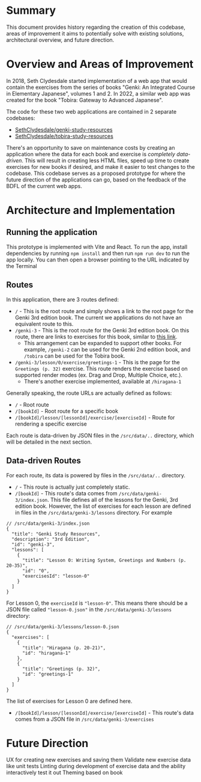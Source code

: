 # Summary

This document provides history regarding the creation of this codebase, areas of improvement it aims to potentially solve with existing solutions, architectural overview, and future direction.

# Overview and Areas of Improvement

In 2018, Seth Clydesdale started implementation of a web app that would contain the exercises from the series of books "Genki: An Integrated Course in Elementary Japanese", volumes 1 and 2. In 2022, a similar web app was created for the book "Tobira: Gateway to Advanced Japanese".

The code for these two web applications are contained in 2 separate codebases:

* [SethClydesdale/genki-study-resources](https://github.com/SethClydesdale/genki-study-resources)
* [SethClydesdale/tobira-study-resources](https://github.com/SethClydesdale/tobira-study-resources)

There's an opportunity to save on maintenance costs by creating an application where the data for each book and exercise is _completely data-driven_. This will result in creating less HTML files, speed up time to create exercises for new books if desired, and make it easier to test changes to the codebase. This codebase serves as a proposed prototype for where the future direction of the applications can go, based on the feedback of the BDFL of the current web apps.



# Architecture and Implementation

## Running the application

This prototype is implemented with Vite and React. To run the app, install dependencies by running `npm install` and then run `npm run dev` to run the app locally. You can then open a browser pointing to the URL indicated by the Terminal

## Routes

In this application, there are 3 routes defined:

* `/` - This is the root route and simply shows a link to the root page for the Genki 3rd edition book. The current we applications do not have an equivalent route to this.
* `/genki-3` - This is the root route for the Genki 3rd edition book. On this route, there are links to exercises for this book, similar to [this link](https://sethclydesdale.github.io/genki-study-resources/lessons-3rd/).
  * This arrangement can be expanded to support other books. For example, `/genki-2` can be used for the Genki 2nd edition book, and `/tobira` can be used for the Tobira book.
* `/genki-3/lesson/0/exercise/greetings-1` - This is the page for the `Greetings (p. 32)` exercise. This route renders the exercise based on supported render modes (ex. Drag and Drop, Multiple Choice, etc.).
  * There's another exercise implemented, available at `/hiragana-1`

Generally speaking, the route URLs are actually defined as follows:

* `/` - Root route
* `/[bookId]` - Root route for a specific book
* `/[bookId]/lesson/[lessonId]/exercise/[exerciseId]` - Route for rendering a specific exercise

Each route is data-driven by JSON files in the `/src/data/..` directory, which will be detailed in the next section.

## Data-driven Routes

For each route, its data is powered by files in the `/src/data/..` directory.

* `/` - This route is actually just completely static.
* `/[bookId]` - This route's data comes from `/src/data/genki-3/index.json`. This file defines all of the lessons for the Genki, 3rd edition book. However, the list of exercises for each lesson are defined in files in the `/src/data/genki-3/lessons` directory. For example

```
// /src/data/genki-3/index.json
{
  "title": "Genki Study Resources",
  "description": "3rd Edition",
  "id": "genki-3",
  "lessons": [
    {
      "title": "Lesson 0: Writing System, Greetings and Numbers (p. 20-35)",
      "id": "0",
      "exercisesId": "lesson-0"
    }
  ]
}
```

For Lesson 0, the `exerciseId` is `"lesson-0"`. This means there should be a JSON file called `"lesson-0.json"` in the `/src/data/genki-3/lessons` directory:


```
// /src/data/genki-3/lessons/lesson-0.json
{
  "exercises": [
    {
      "title": "Hiragana (p. 20-21)",
      "id": "hiragana-1"
    },
    {
      "title": "Greetings (p. 32)",
      "id": "greetings-1"
    }
  ]
}
```

The list of exercises for Lesson 0 are defined here.


* `/[bookId]/lesson/[lessonId]/exercise/[exerciseId]` - This route's data comes from a JSON file in `/src/data/genki-3/exercises`


# Future Direction

UX for creating new exercises and saving them
Validate new exercise data like unit tests
Linting during development of exercise data and the ability interactively test it out
Theming based on book